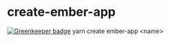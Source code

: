 # create-ember-app

[![Greenkeeper badge](https://badges.greenkeeper.io/ember-cli/create-ember-app.svg)](https://greenkeeper.io/)
yarn create ember-app &lt;name>

